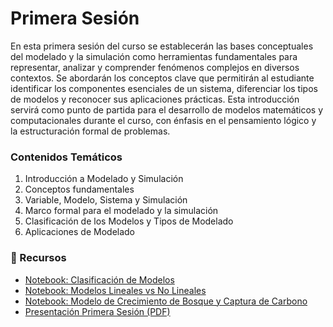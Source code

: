 # Primera Sesión

En esta primera sesión del curso se establecerán las bases conceptuales del modelado y la simulación como herramientas fundamentales para representar, analizar y comprender fenómenos complejos en diversos contextos. Se abordarán los conceptos clave que permitirán al estudiante identificar los componentes esenciales de un sistema, diferenciar los tipos de modelos y reconocer sus aplicaciones prácticas. Esta introducción servirá como punto de partida para el desarrollo de modelos matemáticos y computacionales durante el curso, con énfasis en el pensamiento lógico y la estructuración formal de problemas.

### Contenidos Temáticos

1.	Introducción a Modelado y Simulación
2.	Conceptos fundamentales
3.	Variable, Modelo, Sistema y Simulación
4.	Marco formal para el modelado y la simulación
5.	Clasificación de los Modelos y Tipos de Modelado
6.	Aplicaciones de Modelado

### 📂 Recursos

- [Notebook: Clasificación de Modelos](https://github.com/kballesterosg/Curso-de-M-todos-y-Modelos-en-Ingenier-a/blob/main/Primera_Sesion/Primera_Sesion.ipynb)
- [Notebook: Modelos Lineales vs No Lineales](https://github.com/kballesterosg/Curso-de-M-todos-y-Modelos-en-Ingenier-a/blob/main/Primera_Sesion/M-Lineal_Vs_NoLineal.ipynb)
- [Notebook: Modelo de Crecimiento de Bosque y Captura de Carbono](https://github.com/kballesterosg/Curso-de-M-todos-y-Modelos-en-Ingenier-a/blob/main/Primera_Sesion/CrecimiBosque%26CapturaCarbono.ipynb)
- [Presentación Primera Sesión (PDF)](https://github.com/kballesterosg/Curso-de-M-todos-y-Modelos-en-Ingenier-a/blob/main/Primera_Sesion/Primera%20Sesio%CC%81n.pdf)
